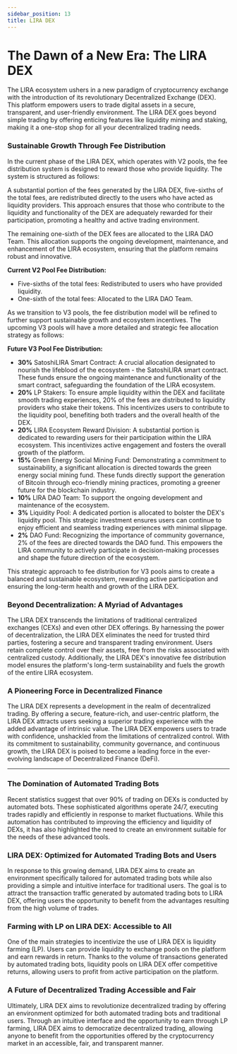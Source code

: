 ```yaml
---
sidebar_position: 13
title: LIRA DEX
---
```


# The Dawn of a New Era: The LIRA DEX
The LIRA ecosystem ushers in a new paradigm of cryptocurrency exchange with the introduction of its revolutionary Decentralized Exchange (DEX).  This platform empowers users to trade digital assets in a secure, transparent, and user-friendly environment.  The LIRA DEX goes beyond simple trading by offering enticing features like liquidity mining and staking, making it a one-stop shop for all your decentralized trading needs.

### Sustainable Growth Through Fee Distribution
In the current phase of the LIRA DEX, which operates with V2 pools, the fee distribution system is designed to reward those who provide liquidity. The system is structured as follows:

A substantial portion of the fees generated by the LIRA DEX, five-sixths of the total fees, are redistributed directly to the users who have acted as liquidity providers. This approach ensures that those who contribute to the liquidity and functionality of the DEX are adequately rewarded for their participation, promoting a healthy and active trading environment.

The remaining one-sixth of the DEX fees are allocated to the LIRA DAO Team. This allocation supports the ongoing development, maintenance, and enhancement of the LIRA ecosystem, ensuring that the platform remains robust and innovative.

**Current V2 Pool Fee Distribution:**

- Five-sixths of the total fees: Redistributed to users who have provided liquidity.
- One-sixth of the total fees: Allocated to the LIRA DAO Team.

As we transition to V3 pools, the fee distribution model will be refined to further support sustainable growth and ecosystem incentives. The upcoming V3 pools will have a more detailed and strategic fee allocation strategy as follows:

**Future V3 Pool Fee Distribution:**

- **30%** SatoshiLIRA Smart Contract: A crucial allocation designated to nourish the lifeblood of the ecosystem - the SatoshiLIRA smart contract. These funds ensure the ongoing maintenance and functionality of the smart contract, safeguarding the foundation of the LIRA ecosystem.
- **20%** LP Stakers: To ensure ample liquidity within the DEX and facilitate smooth trading experiences, 20% of the fees are distributed to liquidity providers who stake their tokens. This incentivizes users to contribute to the liquidity pool, benefiting both traders and the overall health of the DEX.
- **20%** LIRA Ecosystem Reward Division: A substantial portion is dedicated to rewarding users for their participation within the LIRA ecosystem. This incentivizes active engagement and fosters the overall growth of the platform.
- **15%** Green Energy Social Mining Fund: Demonstrating a commitment to sustainability, a significant allocation is directed towards the green energy social mining fund. These funds directly support the generation of Bitcoin through eco-friendly mining practices, promoting a greener future for the blockchain industry.
- **10%** LIRA DAO Team: To support the ongoing development and maintenance of the ecosystem.
- **3%** Liquidity Pool: A dedicated portion is allocated to bolster the DEX's liquidity pool. This strategic investment ensures users can continue to enjoy efficient and seamless trading experiences with minimal slippage.
- **2%** DAO Fund: Recognizing the importance of community governance, 2% of the fees are directed towards the DAO fund. This empowers the LIRA community to actively participate in decision-making processes and shape the future direction of the ecosystem.

This strategic approach to fee distribution for V3 pools aims to create a balanced and sustainable ecosystem, rewarding active participation and ensuring the long-term health and growth of the LIRA DEX.

### Beyond Decentralization: A Myriad of Advantages
The LIRA DEX transcends the limitations of traditional centralized exchanges (CEXs) and even other DEX offerings.  By harnessing the power of decentralization, the LIRA DEX eliminates the need for trusted third parties, fostering a secure and transparent trading environment. Users retain complete control over their assets, free from the risks associated with centralized custody. Additionally, the LIRA DEX's innovative fee distribution model ensures the platform's long-term sustainability and fuels the growth of the entire LIRA ecosystem.

### A Pioneering Force in Decentralized Finance
The LIRA DEX represents a development in the realm of decentralized trading.  By offering a secure, feature-rich, and user-centric platform, the LIRA DEX attracts users seeking a superior trading experience with the added advantage of intrinsic value.  The LIRA DEX empowers users to trade with confidence, unshackled from the limitations of centralized control.  With its commitment to sustainability, community governance, and continuous growth, the LIRA DEX is poised to become a leading force in the ever-evolving landscape of Decentralized Finance (DeFi).

---

### The Domination of Automated Trading Bots

Recent statistics suggest that over 90% of trading on DEXs is conducted by automated bots. These sophisticated algorithms operate 24/7, executing trades rapidly and efficiently in response to market fluctuations. While this automation has contributed to improving the efficiency and liquidity of DEXs, it has also highlighted the need to create an environment suitable for the needs of these advanced tools.

### LIRA DEX: Optimized for Automated Trading Bots and Users

In response to this growing demand, LIRA DEX aims to create an environment specifically tailored for automated trading bots while also providing a simple and intuitive interface for traditional users. The goal is to attract the transaction traffic generated by automated trading bots to LIRA DEX, offering users the opportunity to benefit from the advantages resulting from the high volume of trades.

### Farming with LP on LIRA DEX: Accessible to All

One of the main strategies to incentivize the use of LIRA DEX is liquidity farming (LP). Users can provide liquidity to exchange pools on the platform and earn rewards in return. Thanks to the volume of transactions generated by automated trading bots, liquidity pools on LIRA DEX offer competitive returns, allowing users to profit from active participation on the platform.

### A Future of Decentralized Trading Accessible and Fair

Ultimately, LIRA DEX aims to revolutionize decentralized trading by offering an environment optimized for both automated trading bots and traditional users. Through an intuitive interface and the opportunity to earn through LP farming, LIRA DEX aims to democratize decentralized trading, allowing anyone to benefit from the opportunities offered by the cryptocurrency market in an accessible, fair, and transparent manner.